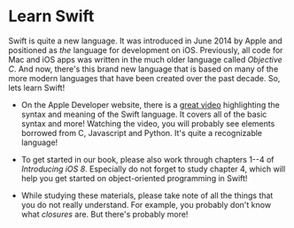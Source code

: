 # Learn Swift

Swift is quite a new language. It was introduced in June 2014 by Apple and positioned as *the* language for development on iOS. Previously, all code for Mac and iOS apps was written in the much older language called *Objective C*. And now, there's this brand new language that is based on many of the more modern languages that have been created over the past decade. So, lets learn Swift!

- On the Apple Developer website, there is a [great video](https://developer.apple.com/videos/play/wwdc2016/404/) highlighting the syntax and meaning of the Swift language. It covers all of the basic syntax and more! Watching the video, you will probably see elements borrowed from C, Javascript and Python. It's quite a recognizable language!

- To get started in our book, please also work through chapters 1--4 of  *Introducing iOS 8*. Especially do not forget to study chapter 4, which will help you get started on object-oriented programming in Swift!

- While studying these materials, please take note of all the things that you do not really understand. For example, you probably don't know what *closures* are. But there's probably more!
